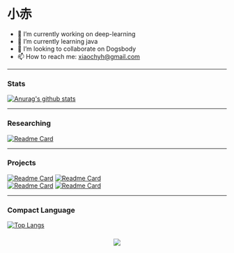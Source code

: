# 小赤
- 🔭 I’m currently working on deep-learning
- 🌱 I’m currently learning java
- 👯 I’m looking to collaborate on Dogsbody
- 📫 How to reach me: xiaochyh@gmail.com
***
### Stats
[![Anurag's github stats](https://github-readme-stats.vercel.app/api?username=chyhhwen&theme=gruvbox)](https://github.com/chyhhwen/github-readme-stats)  
***
### Researching
[![Readme Card](https://github-readme-stats.vercel.app/api/pin?username=chyhhwen&repo=ctf)](https://github.com/chyhhwen/ctf)
*** 
### Projects
[![Readme Card](https://github-readme-stats.vercel.app/api/pin?username=chyhhwen&repo=eraser-robot)](https://github.com/chyhhwen/eraser-robot)
[![Readme Card](https://github-readme-stats.vercel.app/api/pin?username=chyhhwen&repo=image-recognition-java)](https://github.com/chyhhwen/image-recognition-java)\
[![Readme Card](https://github-readme-stats.vercel.app/api/pin?username=chyhhwen&repo=airport-web)](https://github.com/chyhhwen/airport-web)
[![Readme Card](https://github-readme-stats.vercel.app/api/pin?username=chyhhwen&repo=tsp-java)](https://github.com/chyhhwen/tsp-java)
***
### Compact Language
[![Top Langs](https://github-readme-stats.vercel.app/api/top-langs/?username=chyhhwen&layout=compact&theme=gruvbox)](https://github.com/chyhhwen/github-readme-stats)
### 
<div align="center">
  <img  src="https://github-readme-streak-stats.herokuapp.com?user=chyhhwen&theme=onedark&date_format=M%20j%5B%2C%20Y%5D" />
</div>


